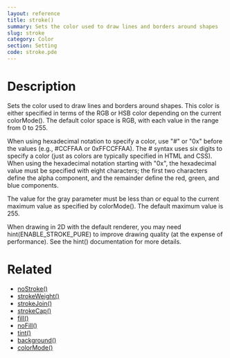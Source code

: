 ```yaml
---
layout: reference
title: stroke()
summary: Sets the color used to draw lines and borders around shapes
slug: stroke
category: Color
section: Setting
code: stroke.pde
---
```


# Description

Sets the color used to draw lines and borders around shapes. This color is either specified in terms of the RGB or HSB color depending on the current colorMode(). The default color space is RGB, with each value in the range from 0 to 255. 
 
When using hexadecimal notation to specify a color, use "#" or "0x" before the values (e.g., #CCFFAA or 0xFFCCFFAA). The # syntax uses six digits to specify a color (just as colors are typically specified in HTML and CSS). When using the hexadecimal notation starting with "0x", the hexadecimal value must be specified with eight characters; the first two characters define the alpha component, and the remainder define the red, green, and blue components. 
 
The value for the gray parameter must be less than or equal to the current maximum value as specified by colorMode(). The default maximum value is 255.
 
When drawing in 2D with the default renderer, you may need hint(ENABLE_STROKE_PURE) to improve drawing quality (at the expense of performance). See the hint() documentation for more details.
# Related

- [noStroke()](nostroke.html)
- [strokeWeight()](strokeweight.html)
- [strokeJoin()](strokejoin.html)
- [strokeCap()](strokecap.html)
- [fill()](fill.html)
- [noFill()](nofill.html)
- [tint()](tint.html)
- [background()](background.html)
- [colorMode()](colormode.html)
